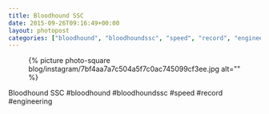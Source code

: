 ```yaml
---
title: Bloodhound SSC
date: 2015-09-26T09:16:49+00:00
layout: photopost
categories: ["bloodhound", "bloodhoundssc", "speed", "record", "engineering", "photos", "instagram"]
---
```


<figure class="photo photo--square">
  {% picture photo-square blog/instagram/7bf4aa7a7c504a5f7c0ac745099cf3ee.jpg alt="" %}
</figure>

Bloodhound SSC
#bloodhound #bloodhoundssc #speed #record #engineering
